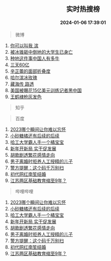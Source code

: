 <div align="center"><h2>实时热搜榜</h2><h4>2024-01-06 17:39:01</h4></div>

> 微博  

1. [你可以叫我 滨](https://s.weibo.com/weibo?q=%E4%BD%A0%E5%8F%AF%E4%BB%A5%E5%8F%AB%E6%88%91%20%E6%BB%A8&t=31&band_rank=1&Refer=top)<br />
2. [被冰锥砸中倒地的大学生已身亡](https://s.weibo.com/weibo?q=%23%E8%A2%AB%E5%86%B0%E9%94%A5%E7%A0%B8%E4%B8%AD%E5%80%92%E5%9C%B0%E7%9A%84%E5%A4%A7%E5%AD%A6%E7%94%9F%E5%B7%B2%E8%BA%AB%E4%BA%A1%23&t=31&band_rank=2&Refer=top)<br />
3. [种地这件事中国人有多牛](https://s.weibo.com/weibo?q=%23%E7%A7%8D%E5%9C%B0%E8%BF%99%E4%BB%B6%E4%BA%8B%E4%B8%AD%E5%9B%BD%E4%BA%BA%E6%9C%89%E5%A4%9A%E7%89%9B%23&t=31&band_rank=3&Refer=top)<br />
4. [三天60亿](https://s.weibo.com/weibo?q=%E4%B8%89%E5%A4%A960%E4%BA%BF&t=31&band_rank=4&Refer=top)<br />
5. [辛芷蕾的面部折叠度](https://s.weibo.com/weibo?q=%23%E8%BE%9B%E8%8A%B7%E8%95%BE%E7%9A%84%E9%9D%A2%E9%83%A8%E6%8A%98%E5%8F%A0%E5%BA%A6%23&t=31&band_rank=5&Refer=top)<br />
6. [哈尔滨冰玫瑰](https://s.weibo.com/weibo?q=%E5%93%88%E5%B0%94%E6%BB%A8%E5%86%B0%E7%8E%AB%E7%91%B0&t=31&band_rank=6&Refer=top)<br />
7. [藏海传 路透](https://s.weibo.com/weibo?q=%E8%97%8F%E6%B5%B7%E4%BC%A0%20%E8%B7%AF%E9%80%8F&t=31&band_rank=7&Refer=top)<br />
8. [美国被曝花15亿美元训练记者黑中国](https://s.weibo.com/weibo?q=%23%E7%BE%8E%E5%9B%BD%E8%A2%AB%E6%9B%9D%E8%8A%B115%E4%BA%BF%E7%BE%8E%E5%85%83%E8%AE%AD%E7%BB%83%E8%AE%B0%E8%80%85%E9%BB%91%E4%B8%AD%E5%9B%BD%23&t=31&band_rank=8&Refer=top)<br />
9. [王鹤棣枪灰发色](https://s.weibo.com/weibo?q=%23%E7%8E%8B%E9%B9%A4%E6%A3%A3%E6%9E%AA%E7%81%B0%E5%8F%91%E8%89%B2%23&t=31&band_rank=9&Refer=top)<br />

> 知乎  


> 百度  

1. [2023哪个瞬间让你难以忘怀](https://www.baidu.com/s?wd=2023%E5%93%AA%E4%B8%AA%E7%9E%AC%E9%97%B4%E8%AE%A9%E4%BD%A0%E9%9A%BE%E4%BB%A5%E5%BF%98%E6%80%80&sa=fyb_news&rsv_dl=fyb_news)<br />
2. [小砂糖橘还有后续的后续](https://www.baidu.com/s?wd=%E5%B0%8F%E7%A0%82%E7%B3%96%E6%A9%98%E8%BF%98%E6%9C%89%E5%90%8E%E7%BB%AD%E7%9A%84%E5%90%8E%E7%BB%AD&sa=fyb_news&rsv_dl=fyb_news)<br />
3. [哈工大学霸人手一个橘宝宝](https://www.baidu.com/s?wd=%E5%93%88%E5%B7%A5%E5%A4%A7%E5%AD%A6%E9%9C%B8%E4%BA%BA%E6%89%8B%E4%B8%80%E4%B8%AA%E6%A9%98%E5%AE%9D%E5%AE%9D&sa=fyb_news&rsv_dl=fyb_news)<br />
4. [新年开新局 实干促发展](https://www.baidu.com/s?wd=%E6%96%B0%E5%B9%B4%E5%BC%80%E6%96%B0%E5%B1%80+%E5%AE%9E%E5%B9%B2%E4%BF%83%E5%8F%91%E5%B1%95&sa=fyb_news&rsv_dl=fyb_news)<br />
5. [胡歌剧透繁花感情走向](https://www.baidu.com/s?wd=%E8%83%A1%E6%AD%8C%E5%89%A7%E9%80%8F%E7%B9%81%E8%8A%B1%E6%84%9F%E6%83%85%E8%B5%B0%E5%90%91&sa=fyb_news&rsv_dl=fyb_news)<br />
6. [男子离婚时拒养人工授精的儿子](https://www.baidu.com/s?wd=%E7%94%B7%E5%AD%90%E7%A6%BB%E5%A9%9A%E6%97%B6%E6%8B%92%E5%85%BB%E4%BA%BA%E5%B7%A5%E6%8E%88%E7%B2%BE%E7%9A%84%E5%84%BF%E5%AD%90&sa=fyb_news&rsv_dl=fyb_news)<br />
7. [警方提醒：这个码千万别扫](https://www.baidu.com/s?wd=%E8%AD%A6%E6%96%B9%E6%8F%90%E9%86%92%EF%BC%9A%E8%BF%99%E4%B8%AA%E7%A0%81%E5%8D%83%E4%B8%87%E5%88%AB%E6%89%AB&sa=fyb_news&rsv_dl=fyb_news)<br />
8. [初代网红南笙结婚](https://www.baidu.com/s?wd=%E5%88%9D%E4%BB%A3%E7%BD%91%E7%BA%A2%E5%8D%97%E7%AC%99%E7%BB%93%E5%A9%9A&sa=fyb_news&rsv_dl=fyb_news)<br />
9. [江苏两区基础教育缩至9年？](https://www.baidu.com/s?wd=%E6%B1%9F%E8%8B%8F%E4%B8%A4%E5%8C%BA%E5%9F%BA%E7%A1%80%E6%95%99%E8%82%B2%E7%BC%A9%E8%87%B39%E5%B9%B4%EF%BC%9F&sa=fyb_news&rsv_dl=fyb_news)<br />

> 哔哩哔哩  

1. [2023哪个瞬间让你难以忘怀](https://www.baidu.com/s?wd=2023%E5%93%AA%E4%B8%AA%E7%9E%AC%E9%97%B4%E8%AE%A9%E4%BD%A0%E9%9A%BE%E4%BB%A5%E5%BF%98%E6%80%80&sa=fyb_news&rsv_dl=fyb_news)<br />
2. [小砂糖橘还有后续的后续](https://www.baidu.com/s?wd=%E5%B0%8F%E7%A0%82%E7%B3%96%E6%A9%98%E8%BF%98%E6%9C%89%E5%90%8E%E7%BB%AD%E7%9A%84%E5%90%8E%E7%BB%AD&sa=fyb_news&rsv_dl=fyb_news)<br />
3. [哈工大学霸人手一个橘宝宝](https://www.baidu.com/s?wd=%E5%93%88%E5%B7%A5%E5%A4%A7%E5%AD%A6%E9%9C%B8%E4%BA%BA%E6%89%8B%E4%B8%80%E4%B8%AA%E6%A9%98%E5%AE%9D%E5%AE%9D&sa=fyb_news&rsv_dl=fyb_news)<br />
4. [新年开新局 实干促发展](https://www.baidu.com/s?wd=%E6%96%B0%E5%B9%B4%E5%BC%80%E6%96%B0%E5%B1%80+%E5%AE%9E%E5%B9%B2%E4%BF%83%E5%8F%91%E5%B1%95&sa=fyb_news&rsv_dl=fyb_news)<br />
5. [胡歌剧透繁花感情走向](https://www.baidu.com/s?wd=%E8%83%A1%E6%AD%8C%E5%89%A7%E9%80%8F%E7%B9%81%E8%8A%B1%E6%84%9F%E6%83%85%E8%B5%B0%E5%90%91&sa=fyb_news&rsv_dl=fyb_news)<br />
6. [男子离婚时拒养人工授精的儿子](https://www.baidu.com/s?wd=%E7%94%B7%E5%AD%90%E7%A6%BB%E5%A9%9A%E6%97%B6%E6%8B%92%E5%85%BB%E4%BA%BA%E5%B7%A5%E6%8E%88%E7%B2%BE%E7%9A%84%E5%84%BF%E5%AD%90&sa=fyb_news&rsv_dl=fyb_news)<br />
7. [警方提醒：这个码千万别扫](https://www.baidu.com/s?wd=%E8%AD%A6%E6%96%B9%E6%8F%90%E9%86%92%EF%BC%9A%E8%BF%99%E4%B8%AA%E7%A0%81%E5%8D%83%E4%B8%87%E5%88%AB%E6%89%AB&sa=fyb_news&rsv_dl=fyb_news)<br />
8. [初代网红南笙结婚](https://www.baidu.com/s?wd=%E5%88%9D%E4%BB%A3%E7%BD%91%E7%BA%A2%E5%8D%97%E7%AC%99%E7%BB%93%E5%A9%9A&sa=fyb_news&rsv_dl=fyb_news)<br />
9. [江苏两区基础教育缩至9年？](https://www.baidu.com/s?wd=%E6%B1%9F%E8%8B%8F%E4%B8%A4%E5%8C%BA%E5%9F%BA%E7%A1%80%E6%95%99%E8%82%B2%E7%BC%A9%E8%87%B39%E5%B9%B4%EF%BC%9F&sa=fyb_news&rsv_dl=fyb_news)<br />
